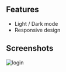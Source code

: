 ## Features
- Light / Dark mode
- Responsive design

## Screenshots
![login](https://github.com/user-attachments/assets/61396a54-7da1-496b-9167-5dc9f6d17da9)